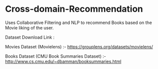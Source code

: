 # Cross-domain-Recommendation
Uses Collaborative Filtering and NLP to recommend Books based on the Movie liking of the user.


Dataset Download Link :

  Movies Dataset (Movielens) :- https://grouplens.org/datasets/movielens/
  
  
  Books Dataset (CMU Book Summaries Dataset) :- http://www.cs.cmu.edu/~dbamman/booksummaries.html
